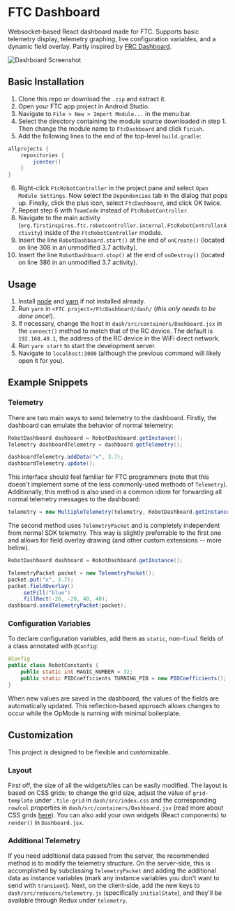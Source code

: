 # FTC Dashboard

Websocket-based React dashboard made for FTC. Supports basic telemetry display, telemetry graphing, live configuration variables, and a dynamic field overlay. Partly inspired by [FRC Dashboard](https://github.com/FRCDashboard/FRCDashboard).

![Dashboard Screenshot](images/dashboard.png)

## Basic Installation
1. Clone this repo or download the `.zip` and extract it.
2. Open your FTC app project in Android Studio.
3. Navigate to `File > New > Import Module...` in the menu bar.
4. Select the directory containing the module source downloaded in step 1. Then change the module name to `FtcDashboard` and click `Finish`.
5. Add the following lines to the end of the top-level `build.gradle`:
```groovy
allprojects {
    repositories {
        jcenter()
    }
}
```
6. Right-click `FtcRobotController` in the project pane and select `Open Module Settings`. Now select the `Dependencies` tab in the dialog that pops up. Finally, click the plus icon, select `FtcDashboard`, and click OK twice.
7. Repeat step 6 with `TeamCode` instead of `FtcRobotController`.
8. Navigate to the main activity (`org.firstinspires.ftc.robotcontroller.internal.FtcRobotControllerActivity`) inside of the `FtcRobotController` module.
9. Insert the line `RobotDashboard.start()` at the end of `onCreate()` (located on line 308 in an unmodified 3.7 activity).
10. Insert the line `RobotDashboard.stop()` at the end of `onDestroy()` (located on line 386 in an unmodified 3.7 activity).

## Usage
1. Install [node](https://nodejs.org/en/download/) and [yarn](https://yarnpkg.com/en/docs/install) if not installed already.
2. Run `yarn` in `<FTC project>/FtcDashboard/dash/` (_this only needs to be done once!_).
3. If necessary, change the host in `dash/src/containers/Dashboard.jsx` in the `connect()` method to match that of the RC device. The default is `192.168.49.1`, the address of the RC device in the WiFi direct network.
2. Run `yarn start` to start the development server.
3. Navigate to `localhost:3000` (although the previous command will likely open it for you).

## Example Snippets

### Telemetry
There are two main ways to send telemetry to the dashboard. Firstly, the dashboard can emulate the behavior of normal telemetry:
```java
RobotDashboard dashboard = RobotDashboard.getInstance();
Telemetry dashboardTelemetry = dashboard.getTelemetry();

dashboardTelemetry.addData("x", 3.7);
dashboardTelemetry.update();
```
This interface should feel familiar for FTC programmers (note that this doesn't implement some of the less commonly-used methods of `Telemetry`). Additionally, this method is also used in a common idiom for forwarding all normal telemetry messages to the dashboard:
```java
telemetry = new MultipleTelemetry(telemetry, RobotDashboard.getInstance().getTelemetry());
```
The second method uses `TelemetryPacket` and is completely independent from normal SDK telemetry. This way is slightly preferrable to the first one and allows for field overlay drawing (and other custom extensions -- more below).
```java
RobotDashboard dashboard = RobotDashboard.getInstance();

TelemetryPacket packet = new TelemetryPacket();
packet.put("x", 3.7);
packet.fieldOverlay()
    .setFill("blue")
    .fillRect(-20, -20, 40, 40);
dashboard.sendTelemetryPacket(packet);
```

### Configuration Variables
To declare configuration variables, add them as `static`, non-`final` fields of a class annotated with `@Config`:
```java
@Config
public class RobotConstants {
    public static int MAGIC_NUMBER = 32;
    public static PIDCoefficients TURNING_PID = new PIDCoefficients();
}
```
When new values are saved in the dashboard, the values of the fields are automatically updated. This reflection-based approach allows changes to occur while the OpMode is running with minimal boilerplate.

## Customization
This project is designed to be flexible and customizable.

### Layout
First off, the size of all the widgets/tiles can be easily modified. The layout is based on CSS grids; to change the grid size, adjust the value of `grid-template` under `.tile-grid` in `dash/src/index.css` and the corresponding `row`/`col` properties in `dash/src/containers/Dashboard.jsx` (read more about CSS grids [here](https://css-tricks.com/snippets/css/complete-guide-grid/)). You can also add your own widgets (React components) to `render()` in `Dashboard.jsx`.

### Additional Telemetry
If you need additional data passed from the server, the recommended method is to modify the telemetry structure. On the server-side, this is accomplished by subclassing `TelemetryPacket` and adding the additional data as instance variables (mark any instance variables you don't want to send with `transient`). Next, on the client-side, add the new keys to `dash/src/reducers/telemetry.js` (specifically `initialState`), and they'll be available through Redux under `telemetry`. 